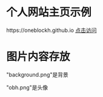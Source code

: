 <html lang="zh">
<meta charset="utf-8">
<body>
  <h1>个人网站主页示例</h1>
  <span>https://oneblockh.github.io</span>
  <a href="https://oneblockh.github.io">点击访问</a>
  <h1>图片内容存放</h1>
  <p>"background.png"是背景</p>
  <p>"obh.png"是头像</p>
</body>
</html>
